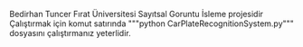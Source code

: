 Bedirhan Tuncer Fırat Üniversitesi Sayıtsal Goruntu İsleme projesidir
Çalıştırmak için komut satırında """python CarPlateRecognitionSystem.py""" dosyasını çalıştırmanız yeterlidir.


